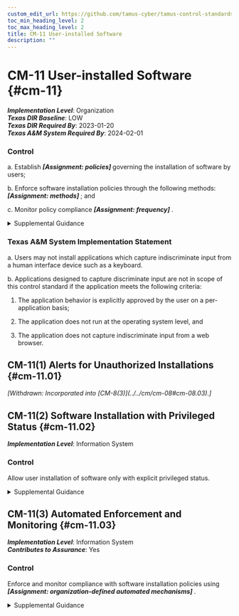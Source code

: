```yaml
---
custom_edit_url: https://github.com/tamus-cyber/tamus-control-standards/tree/main/content/tamus.edu/TAMUS_profile.xml
toc_min_heading_level: 2
toc_max_heading_level: 2
title: CM-11 User-installed Software
description: ""
---
```


# CM-11 User-installed Software {#cm-11}

_**Implementation Level**_: Organization\
_**Texas DIR Baseline**_: LOW\
_**Texas DIR Required By**_: 2023-01-20\
_**Texas A&M System Required By**_: 2024-02-01

### Control

a. Establish <strong> <em>[Assignment: policies]</em> </strong> governing the installation of software by users;

b. Enforce software installation policies through the following methods: <strong> <em>[Assignment: methods]</em> </strong> ; and

c. Monitor policy compliance <strong> <em>[Assignment: frequency]</em> </strong>.

<details>
  <summary>Supplemental Guidance</summary>

If provided the necessary privileges, users can install software in organizational systems. To maintain control over the software installed, organizations identify permitted and prohibited actions regarding software installation. Permitted software installations include updates and security patches to existing software and downloading new applications from organization-approved <q xmlns="http://csrc.nist.gov/ns/oscal/1.0">app stores.</q> Prohibited software installations include software with unknown or suspect pedigrees or software that organizations consider potentially malicious. Policies selected for governing user-installed software are organization-developed or provided by some external entity. Policy enforcement methods can include procedural methods and automated methods.

</details>

### Texas A&M System Implementation Statement

a. Users may not install applications which capture indiscriminate input from a human interface device such as a keyboard.

b. Applications designed to capture discriminate input are not in scope of this control standard if the application meets the following criteria:

1. The application behavior is explicitly approved by the user on a per-application basis;

2. The application does not run at the operating system level, and

3. The application does not capture indiscriminate input from a web browser.

## CM-11(1) Alerts for Unauthorized Installations {#cm-11.01}


<prop xmlns="http://csrc.nist.gov/ns/oscal/1.0" name="status" value="withdrawn">
               <em>[Withdrawn: Incorporated into [CM-8(3)](../../cm/cm-08#cm-08.03).]</em>
            </prop>
            

## CM-11(2) Software Installation with Privileged Status {#cm-11.02}

_**Implementation Level**_: Information System

### Control

Allow user installation of software only with explicit privileged status.

<details>
  <summary>Supplemental Guidance</summary>

Privileged status can be obtained, for example, by serving in the role of system administrator.

</details>

## CM-11(3) Automated Enforcement and Monitoring {#cm-11.03}

_**Implementation Level**_: Information System\
_**Contributes to Assurance**_: Yes

### Control

Enforce and monitor compliance with software installation policies using <strong> <em>[Assignment: organization-defined automated mechanisms]</em> </strong>.

<details>
  <summary>Supplemental Guidance</summary>

Organizations enforce and monitor compliance with software installation policies using automated mechanisms to more quickly detect and respond to unauthorized software installation which can be an indicator of an internal or external hostile attack.

</details>

